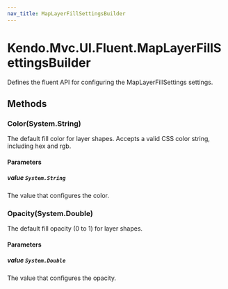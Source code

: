 ```yaml
---
nav_title: MapLayerFillSettingsBuilder
---
```


# Kendo.Mvc.UI.Fluent.MapLayerFillSettingsBuilder
Defines the fluent API for configuring the MapLayerFillSettings settings.




## Methods


### Color(System.String)
The default fill color for layer shapes.
            Accepts a valid CSS color string, including hex and rgb.


#### Parameters

##### value `System.String`
The value that configures the color.





### Opacity(System.Double)
The default fill opacity (0 to 1) for layer shapes.


#### Parameters

##### value `System.Double`
The value that configures the opacity.






